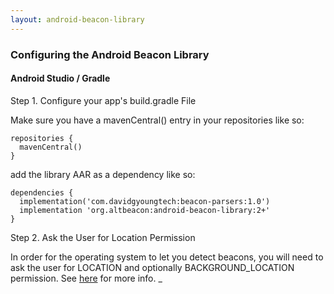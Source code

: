 ```yaml
---
layout: android-beacon-library
---
```


### Configuring the Android Beacon Library

#### Android Studio / Gradle 


Step 1. Configure your app's build.gradle File

Make sure you have a mavenCentral() entry in your repositories like so:

   ```
   repositories {
     mavenCentral()
   }
   ```

add the library AAR as a dependency like so:

   ```
   dependencies {
     implementation('com.davidgyoungtech:beacon-parsers:1.0')
     implementation 'org.altbeacon:android-beacon-library:2+'
   }
   ```

Step 2. Ask the User for Location Permission

In order for the operating system to let you detect beacons, you will need to ask the user for LOCATION and optionally BACKGROUND_LOCATION permission.
See [here](requesting_permission.html) for more info. 
_
